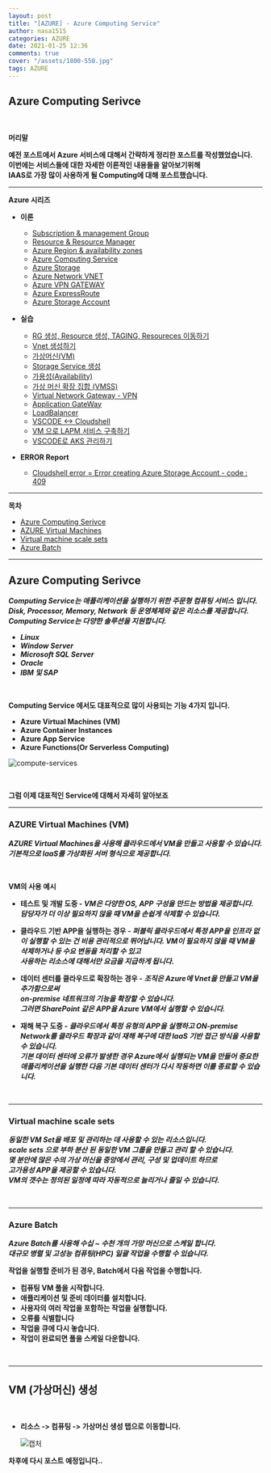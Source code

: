 ```yaml
---
layout: post
title: "[AZURE] - Azure Computing Service"
author: nasa1515
categories: AZURE
date: 2021-01-25 12:36
comments: true
cover: "/assets/1800-550.jpg"
tags: AZURE
---
```




## **Azure Computing Serivce**


<br/>

**머리말**  
 
**예전 포스트에서 Azure 서비스에 대해서 간략하게 정리한 포스트를 작성했었습니다.**  
**이번에는 서비스들에 대한 자세한 이론적인 내용들을 알아보기위해  
IAAS로 가장 많이 사용하게 될 Computing에 대해 포스트했습니다.**

 
---


**Azure 시리즈**

* **이론**

    - [Subscription & management Group](https://nasa1515.github.io/azure/2021/01/21/azure.subscriptions.html)
    - [Resource & Resource Manager](https://nasa1515.github.io/azure/2021/01/22/azure-resoure.html)
    - [Azure Region & availability zones](https://nasa1515.github.io/azure/2021/01/22/azure.region.html)
    - [Azure Computing Service](https://nasa1515.github.io/azure/2021/01/25/azure.compute.html)
    - [Azure Storage](https://nasa1515.github.io/azure/2021/01/26/azure.storage.html)
    - [Azure Network VNET](https://nasa1515.github.io/azure/2021/01/26/azure-vnet.html)
    - [Azure VPN GATEWAY](https://nasa1515.github.io/azure/2021/01/27/Azure-VPN.html)
    - [Azure ExpressRoute](https://nasa1515.github.io/azure/2021/01/27/azure-expreroute.html)
    - [Azure Storage Account](https://nasa1515.github.io/azure/2021/02/08/storage2.html)


* **실습**

    - [RG 생성, Resource 생성, TAGING, Resoureces 이동하기](https://nasa1515.github.io/azure/2021/02/05/azure-resource2.html)
    - [Vnet 생성하기](https://nasa1515.github.io/azure/2021/02/05/vnet2.html)
    - [가상머신(VM)](https://nasa1515.github.io/azure/2021/02/08/VM2.html)
    - [Storage Service 생성](https://nasa1515.github.io/azure/2021/02/08/AZURE-Storageservice.html)
    - [가용성(Availability)](https://nasa1515.github.io/azure/2021/02/08/scale.html)
    - [가상 머신 확장 집합 (VMSS)](https://nasa1515.github.io/azure/2021/02/09/Azure-VMSS.html)   
    - [Virtual Network Gateway - VPN](https://nasa1515.github.io/azure/2021/02/09/Azure-vpngw.html)   
    - [Application GateWay](https://nasa1515.github.io/azure/2021/02/09/Azure-LB.html)   
    - [LoadBalancer](https://nasa1515.github.io/azure/2021/02/09/Azure-lb2.html)   
    - [VSCODE <-> Cloudshell](https://nasa1515.github.io/azure/2021/02/09/Azure-vdcode.html)   
    - [VM 으로 LAPM 서비스 구축하기](https://nasa1515.github.io/azure/2021/02/24/AZURE-WEB.html)   
    - [VSCODE로 AKS 관리하기](https://nasa1515.github.io/azure/2021/03/19/aks-vscode.html)

* **ERROR Report**  

    - [Cloudshell error = Error creating Azure Storage Account - code : 409](https://nasa1515.github.io/azure/2021/03/24/azure-cloudshellerror.html)


---

**목차**


- [Azure Computing Serivce](#a1)
- [AZURE Virtual Machines](#a2)
- [Virtual machine scale sets](#a3)
- [Azure Batch](#a4)

--- 

## **Azure Computing Serivce**   <a name="a1"></a>


***Computing Service는 애플리케이션을 실행하기 위한 주문형 컴퓨팅 서비스 입니다.***  
***Disk, Processor, Memory, Network 등 운영체제와 같은 리소스를 제공합니다.***  
***Computing Service는 다양한 솔루션을 지원합니다.***

* ***Linux***
* ***Window Server***
* ***Microsoft SQL Server***
* ***Oracle***
* ***IBM 및 SAP***

<br/>


**Computing Service 에서도 대표적으로 많이 사용되는 기능 4가지 입니다.** 

* **Azure Virtual Machines (VM)**
* **Azure Container Instances**
* **Azure App Service**
* **Azure Functions(Or Serverless Computing)**  

![compute-services](https://user-images.githubusercontent.com/69498804/105671356-eaa45900-5f25-11eb-99ec-5b493708aaff.png)

<br/>

**그럼 이제 대표적인 Service에 대해서 자세히 알아보죠**

---

### **AZURE Virtual Machines (VM)**  <a name="a2"></a>


***AZURE Virtual Machines을 사용해 클라우드에서 VM을 만들고 사용할 수 있습니다.***  
***기본적으로 IaaS를 가상화된 서버 형식으로 제공합니다.***   

<br/>

**VM의 사용 예시**

* **테스트 및 개발 도중 - *VM은 다양한 OS, APP 구성을 만드는 방법을 제공합니다.  
담당자가 더 이상 필요하지 않을 때 VM을 손쉽게 삭제할 수 있습니다.***

* **클라우드 기반 APP을 실행하는 경우 - *퍼블릭 클라우드에서 특정 APP을 인프라 없이 실행할 수 있는 건 비용 관리적으로 뛰어납니다. VM이 필요하지 않을 때 VM을 삭제하거나 등 수요 변동을 처리할 수 있고  
사용하는 리소스에 대해서만 요금을 지급하게 됩니다.***

* **데이터 센터를 클라우드로 확장하는 경우 - *조직은 Azure에 Vnet을 만들고 VM을 추가함으로써  
on-premise 네트워크의 기능을 확장할 수 있습니다.  
그러면 SharePoint 같은 APP을 Azure VM에서 실행할 수 있습니다.***

* **재해 복구 도중 - *클라우드에서 특정 유형의 APP을 실행하고 ON-premise Network를 클라우드 확장과 같이 재해 복구에 대한 IaaS 기반 접근 방식을 사용할 수 있습니다.  
기본 데이터 센터에 오류가 발생한 경우 Azure에서 실행되는 VM을 만들어 중요한 애플리케이션을 실행한 다음 기본 데이터 센터가 다시 작동하면 이를 종료할 수 있습니다.***

<br/>

---

### **Virtual machine scale sets**  <a name="a3"></a>

***동일한 VM Set을 배포 및 관리하는 데 사용할 수 있는 리소스입니다.  
scale sets 으로 부하 분산 된 동일한 VM 그룹을 만들고 관리 할 수 있습니다.  
몇 분안에 많은 수의 가상 머신을 중앙에서 관리, 구성 및 업데이트 하므로  
고가용성 APP을 제공할 수 있습니다.  
VM의 갯수는 정의된 일정에 따라 자동적으로 늘리거나 줄일 수 있습니다.***


<br/>

---

### **Azure Batch**  <a name="a4"></a>

***Azure Batch를 사용해 수십 ~ 수천 개의 가망 머신으로 스케일 합니다.  
대규모 병렬 및 고성능 컴퓨팅(HPC) 일괄 작업을 수행할 수 있습니다.***


**작업을 실행할 준비가 된 경우, Batch에서 다음 작업을 수행합니다.**  

* **컴퓨팅 VM 풀을 시작합니다.**  
* **애플리케이션 및 준비 데이터를 설치합니다.**  
* **사용자의 여러 작업을 포함하는 작업을 실행합니다.**  
* **오류를 식별합니다**  
* **작업을 큐에 다시 놓습니다.**  
* **작업이 완료되면 풀을 스케일 다운합니다.**

<br/>

---

## **VM (가상머신) 생성**

<br/>

* **리소스 -> 컴퓨팅 -> 가상머신 생성 탭으로 이동합니다.**

    ![캡처](https://user-images.githubusercontent.com/69498804/105783399-c1cda380-5fb9-11eb-9674-ce1d494a1ee2.JPG)





**차후에 다시 포스트 예정입니다..**